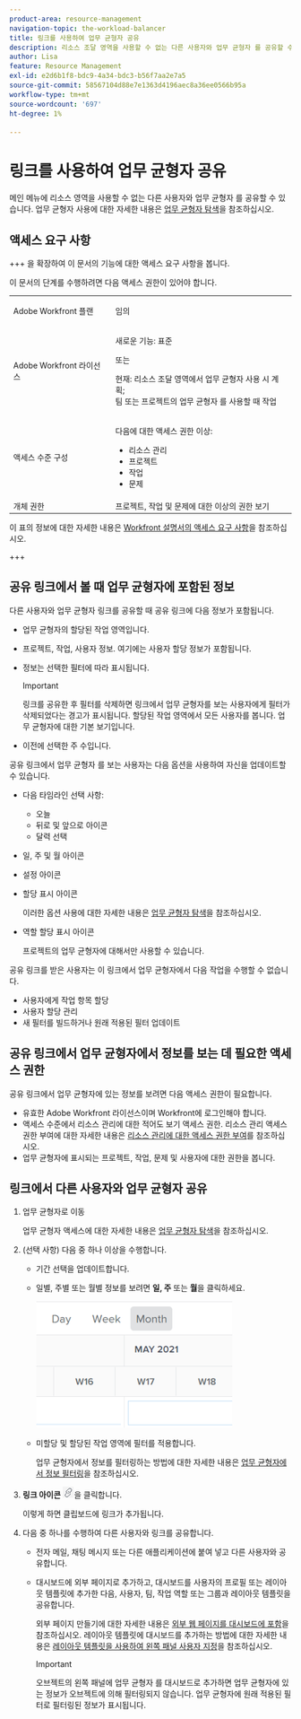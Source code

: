 ```yaml
---
product-area: resource-management
navigation-topic: the-workload-balancer
title: 링크를 사용하여 업무 균형자 공유
description: 리소스 조달 영역을 사용할 수 없는 다른 사용자와 업무 균형자 를 공유할 수 있습니다. 업무 균형자 사용에 대한 자세한 내용은 업무 균형자 탐색을 참조하십시오.
author: Lisa
feature: Resource Management
exl-id: e2d6b1f8-bdc9-4a34-bdc3-b56f7aa2e7a5
source-git-commit: 58567104d88e7e1363d4196aec8a36ee0566b95a
workflow-type: tm+mt
source-wordcount: '697'
ht-degree: 1%

---
```


# 링크를 사용하여 업무 균형자 공유

메인 메뉴에 리소스 영역을 사용할 수 없는 다른 사용자와 업무 균형자 를 공유할 수 있습니다. 업무 균형자 사용에 대한 자세한 내용은 [업무 균형자 탐색](../../resource-mgmt/workload-balancer/navigate-the-workload-balancer.md)을 참조하십시오.

## 액세스 요구 사항

+++ 을 확장하여 이 문서의 기능에 대한 액세스 요구 사항을 봅니다.

이 문서의 단계를 수행하려면 다음 액세스 권한이 있어야 합니다.

<table style="table-layout:auto"> 
 <col> 
 <col> 
 <tbody> 
  <tr> 
   <td role="rowheader">Adobe Workfront 플랜</td> 
   <td> <p>임의 </p> </td> 
  </tr> 
  <tr> 
   <td role="rowheader">Adobe Workfront 라이선스</td> 
   <td><p>새로운 기능: 표준</p>
       <p>또는</p>
       <p>현재: 리소스 조달 영역에서 업무 균형자 사용 시 계획;</br>
       팀 또는 프로젝트의 업무 균형자 를 사용할 때 작업</p></td>
  </tr>
  <tr> 
   <td role="rowheader">액세스 수준 구성</td> 
   <td> <p>다음에 대한 액세스 권한 이상:</p> 
    <ul> 
     <li>리소스 관리</li> 
     <li>프로젝트</li> 
     <li>작업</li> 
     <li>문제</li> 
    </ul>
   </td> 
  </tr> 
  <tr> 
   <td role="rowheader">개체 권한</td> 
   <td>프로젝트, 작업 및 문제에 대한 이상의 권한 보기</td> 
  </tr> 
 </tbody> 
</table>

이 표의 정보에 대한 자세한 내용은 [Workfront 설명서의 액세스 요구 사항](/help/quicksilver/administration-and-setup/add-users/access-levels-and-object-permissions/access-level-requirements-in-documentation.md)을 참조하십시오.

+++

## 공유 링크에서 볼 때 업무 균형자에 포함된 정보

다른 사용자와 업무 균형자 링크를 공유할 때 공유 링크에 다음 정보가 포함됩니다.

* 업무 균형자의 할당된 작업 영역입니다.
* 프로젝트, 작업, 사용자 정보. 여기에는 사용자 할당 정보가 포함됩니다.
* 정보는 선택한 필터에 따라 표시됩니다.

  >[!IMPORTANT]
  >
  >링크를 공유한 후 필터를 삭제하면 링크에서 업무 균형자를 보는 사용자에게 필터가 삭제되었다는 경고가 표시됩니다. 할당된 작업 영역에서 모든 사용자를 봅니다. 업무 균형자에 대한 기본 보기입니다.

* 이전에 선택한 주 수입니다.

공유 링크에서 업무 균형자 를 보는 사용자는 다음 옵션을 사용하여 자신을 업데이트할 수 있습니다.

* 다음 타임라인 선택 사항:

   * 오늘
   * 뒤로 및 앞으로 아이콘
   * 달력 선택

* 일, 주 및 월 아이콘
* 설정 아이콘
* 할당 표시 아이콘

  이러한 옵션 사용에 대한 자세한 내용은 [업무 균형자 탐색](../../resource-mgmt/workload-balancer/navigate-the-workload-balancer.md)을 참조하십시오.

* 역할 할당 표시 아이콘

  프로젝트의 업무 균형자에 대해서만 사용할 수 있습니다.

공유 링크를 받은 사용자는 이 링크에서 업무 균형자에서 다음 작업을 수행할 수 없습니다.

* 사용자에게 작업 항목 할당
* 사용자 할당 관리
* 새 필터를 빌드하거나 원래 적용된 필터 업데이트

## 공유 링크에서 업무 균형자에서 정보를 보는 데 필요한 액세스 권한

공유 링크에서 업무 균형자에 있는 정보를 보려면 다음 액세스 권한이 필요합니다.

* 유효한 Adobe Workfront 라이선스이며 Workfront에 로그인해야 합니다.
* 액세스 수준에서 리소스 관리에 대한 적어도 보기 액세스 권한. 리소스 관리 액세스 권한 부여에 대한 자세한 내용은 [리소스 관리에 대한 액세스 권한 부여](../../administration-and-setup/add-users/configure-and-grant-access/grant-access-resource-management.md)를 참조하십시오.
* 업무 균형자에 표시되는 프로젝트, 작업, 문제 및 사용자에 대한 권한을 봅니다.

## 링크에서 다른 사용자와 업무 균형자 공유

1. 업무 균형자로 이동

   업무 균형자 액세스에 대한 자세한 내용은 [업무 균형자 탐색](../../resource-mgmt/workload-balancer/navigate-the-workload-balancer.md)을 참조하십시오.

1. (선택 사항) 다음 중 하나 이상을 수행합니다.

   * 기간 선택을 업데이트합니다.
   * 일별, 주별 또는 월별 정보를 보려면 **일, 주** 또는 **월**&#x200B;을 클릭하세요.

     ![](assets/month-icon-on-toolbar-selected-wb-350x226.png)

   * 미할당 및 할당된 작업 영역에 필터를 적용합니다.

     업무 균형자에서 정보를 필터링하는 방법에 대한 자세한 내용은 [업무 균형자에서 정보 필터링](../../resource-mgmt/workload-balancer/filter-information-workload-balancer.md)을 참조하십시오.

1. **링크 아이콘** ![링크 아이콘](assets/wb-shearable-link-icon-small.png)을 클릭합니다.

   이렇게 하면 클립보드에 링크가 추가됩니다.

1. 다음 중 하나를 수행하여 다른 사용자와 링크를 공유합니다.

   * 전자 메일, 채팅 메시지 또는 다른 애플리케이션에 붙여 넣고 다른 사용자와 공유합니다.
   * 대시보드에 외부 페이지로 추가하고, 대시보드를 사용자의 프로필 또는 레이아웃 템플릿에 추가한 다음, 사용자, 팀, 작업 역할 또는 그룹과 레이아웃 템플릿을 공유합니다.

     외부 페이지 만들기에 대한 자세한 내용은 [외부 웹 페이지를 대시보드에 포함](../../reports-and-dashboards/dashboards/creating-and-managing-dashboards/embed-external-web-page-dashboard.md)을 참조하십시오. 레이아웃 템플릿에 대시보드를 추가하는 방법에 대한 자세한 내용은 [레이아웃 템플릿을 사용하여 왼쪽 패널 사용자 지정](../../administration-and-setup/customize-workfront/use-layout-templates/customize-left-panel.md)을 참조하십시오.

     >[!IMPORTANT]
     >
     >오브젝트의 왼쪽 패널에 업무 균형자 를 대시보드로 추가하면 업무 균형자에 있는 정보가 오브젝트에 의해 필터링되지 않습니다. 업무 균형자에 원래 적용된 필터로 필터링된 정보가 표시됩니다.
